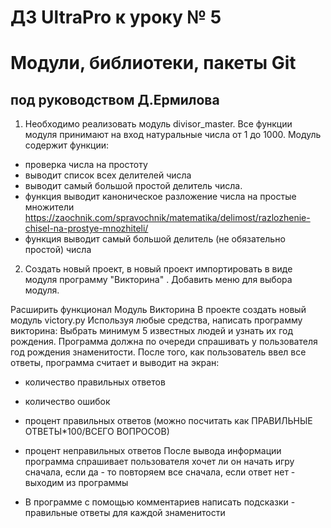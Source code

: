 # ДЗ UltraPro к уроку № 5

# Модули, библиотеки, пакеты Git

## под руководством Д.Ермилова

1. Необходимо реализовать модуль divisor_master. 
Все функции модуля принимают на вход натуральные числа от 1 до 1000. 
Модуль содержит функции:
- проверка числа на простоту
- выводит список всех делителей числа
- выводит самый большой простой делитель числа.
- функция выводит каноническое разложение числа на простые множители
https://zaochnik.com/spravochnik/matematika/delimost/razlozhenie-chisel-na-prostye-mnozhiteli/
- функция выводит самый большой делитель (не обязательно простой) числа

2. Создать новый проект, в новый проект импортировать в виде модуля 
программу "Викторина" . Добавить меню для выбора модуля.

Расширить функционал Модуль Викторина 
В проекте создать новый модуль victory.py
Используя любые средства, написать программу викторина:
Выбрать минимум 5 известных людей и узнать их год рождения. 
Программа должна по очереди спрашивать у пользователя год рождения знаменитости. 
После того, как пользователь ввел все ответы, программа считает и 
выводит на экран:
- количество правильных ответов
- количество ошибок
- процент правильных ответов (можно посчитать как ПРАВИЛЬНЫЕ ОТВЕТЫ*100/ВСЕГО ВОПРОСОВ)
- процент неправильных ответов
После вывода информации программа спрашивает пользователя хочет ли он 
начать игру сначала, если да - то повторяем все сначала, 
если ответ нет - выходим из программы

- В программе с помощью комментариев написать подсказки - 
правильные ответы для каждой знаменитости 
